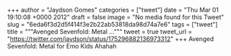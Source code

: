 
+++
author = "Jaydson Gomes"
categories = ["tweet"]
date = "Thu Mar 01 19:10:08 +0000 2012"
draft = false
image = "No media found for this Tweet"
slug = "6eda6f3d2d5f414f3e2b22ab53818da98d74a7e6"
tags = ["tweet"]
title = """Avenged Sevenfold: Metal ..."""
tweet = true
tweet_url = "https://twitter.com/jaydson/status/175296882136973312"
+++
Avenged Sevenfold: Metal for Emo Kids Ahahah
